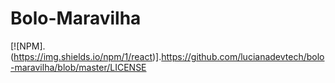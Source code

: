 # Bolo-Maravilha
[![NPM].(https://img.shields.io/npm/1/react)].https://github.com/lucianadevtech/bolo-maravilha/blob/master/LICENSE

